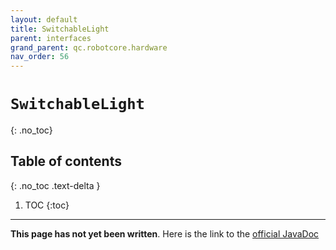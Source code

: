 ```yaml
---
layout: default
title: SwitchableLight
parent: interfaces
grand_parent: qc.robotcore.hardware
nav_order: 56
---
```

# `SwitchableLight`
{: .no_toc}

## Table of contents
{: .no_toc .text-delta }

1. TOC
{:toc}
---
**This page has not yet been written**. Here is the link to the [official JavaDoc](https://ftctechnh.github.io/ftc_app/doc/javadoc/com/qualcomm/robotcore/hardware/SwitchableLight.html)
        